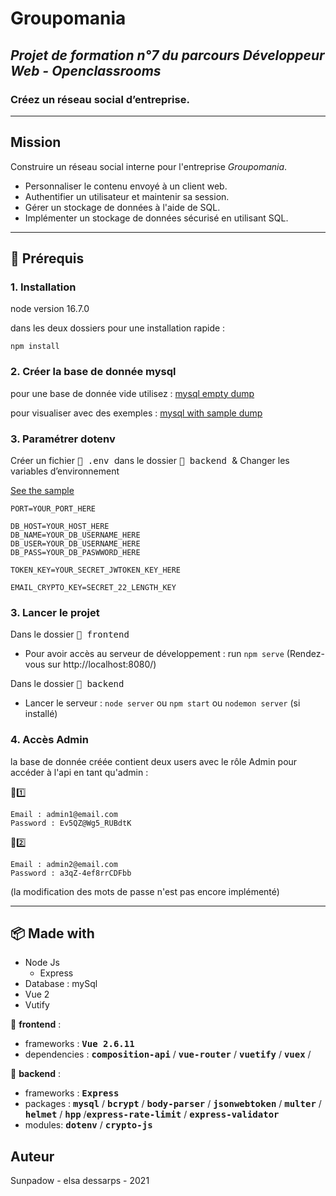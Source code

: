 # Groupomania

## *Projet de formation n°7 du parcours Développeur Web - Openclassrooms*
### Créez un réseau social d’entreprise.

-----------------

## Mission

Construire un réseau social interne pour l'entreprise *Groupomania*.

* Personnaliser le contenu envoyé à un client web.
* Authentifier un utilisateur et maintenir sa session.
* Gérer un stockage de données à l'aide de SQL.
* Implémenter un stockage de données sécurisé en utilisant SQL.

***

## :wrench: Prérequis

### 1. Installation

node version 16.7.0

dans les deux dossiers pour une installation rapide :
```
npm install
```

### 2. Créer la base de donnée mysql

pour une base de donnée vide utilisez : [mysql empty dump](/backend/config/create-db-sample.sql)

pour visualiser avec des exemples : [mysql with sample dump](/backend/config/create-db-sample.sql)

### 3. Paramétrer dotenv

Créer un fichier <kbd> :page_facing_up: .env </kbd> dans le dossier <kbd> :file_folder: backend </kbd> & Changer les variables d’environnement

[See the sample](/backend/.env_sample)

```
PORT=YOUR_PORT_HERE

DB_HOST=YOUR_HOST_HERE
DB_NAME=YOUR_DB_USERNAME_HERE
DB_USER=YOUR_DB_USERNAME_HERE
DB_PASS=YOUR_DB_PASWWORD_HERE

TOKEN_KEY=YOUR_SECRET_JWTOKEN_KEY_HERE

EMAIL_CRYPTO_KEY=SECRET_22_LENGTH_KEY
```

### 3. Lancer le projet

Dans le dossier <kbd> :file_folder: frontend </kbd>
- Pour avoir accès au serveur de développement : run `npm serve` (Rendez-vous sur http://localhost:8080/)

Dans le dossier <kbd> :file_folder: backend </kbd>
- Lancer le serveur : `node server` ou `npm start` ou `nodemon server` (si installé)

### 4. Accès Admin

la base de donnée créée contient deux users avec le rôle Admin
pour accéder à l'api en tant qu'admin :

:guard::one:
```
Email : admin1@email.com
Password : Ev5QZ@Wg5_RUBdtK
```
:guard::two:
```
Email : admin2@email.com
Password : a3qZ-4ef8rrCDFbb
```

(la modification des mots de passe n'est pas encore implémenté)

***

## :package: Made with

* Node Js 
    * Express
* Database : mySql
* Vue 2
* Vutify


:file_folder: **frontend** :
* frameworks :  <kbd>**Vue 2.6.11**</kbd>
* dependencies : <kbd>**composition-api**</kbd> / <kbd>**vue-router**</kbd> / <kbd>**vuetify**</kbd> / <kbd>**vuex**</kbd> /

:file_folder: **backend** :
* frameworks :  <kbd>**Express**</kbd>
* packages : <kbd>**mysql**</kbd> / <kbd>**bcrypt**</kbd> / <kbd>**body-parser**</kbd> / <kbd>**jsonwebtoken**</kbd> / <kbd>**multer**</kbd> / <kbd>**helmet**</kbd> / <kbd>**hpp**</kbd> /<kbd>**express-rate-limit**</kbd> / <kbd>**express-validator**</kbd>
* modules: <kbd>**dotenv**</kbd> / <kbd>**crypto-js**</kbd>

## Auteur

Sunpadow - elsa dessarps - 2021
